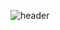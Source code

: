 ![header](https://capsule-render.vercel.app/api?type=transparent&color=auto&height=300&section=header&text=ajrfyd%20hub&animation=twinkling&fontSize=90)

